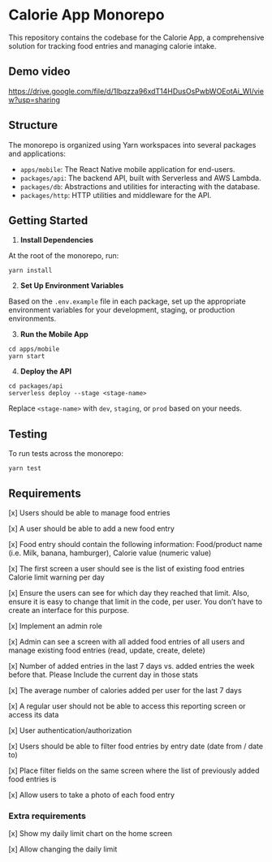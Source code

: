 # Calorie App Monorepo

This repository contains the codebase for the Calorie App, a comprehensive solution for tracking food entries and managing calorie intake.

## Demo video

https://drive.google.com/file/d/1lbqzza96xdT14HDusOsPwbWOEotAi_Wl/view?usp=sharing

## Structure

The monorepo is organized using Yarn workspaces into several packages and applications:

- `apps/mobile`: The React Native mobile application for end-users.
- `packages/api`: The backend API, built with Serverless and AWS Lambda.
- `packages/db`: Abstractions and utilities for interacting with the database.
- `packages/http`: HTTP utilities and middleware for the API.

## Getting Started

1. **Install Dependencies**

At the root of the monorepo, run:

```
yarn install
```

2. **Set Up Environment Variables**

Based on the `.env.example` file in each package, set up the appropriate environment variables for your development, staging, or production environments.

3. **Run the Mobile App**

```
cd apps/mobile
yarn start
```

4. **Deploy the API**

```
cd packages/api
serverless deploy --stage <stage-name>
```

Replace `<stage-name>` with `dev`, `staging`, or `prod` based on your needs.

## Testing

To run tests across the monorepo:

```
yarn test
```

## Requirements

[x] Users should be able to manage food entries

[x] A user should be able to add a new food entry

[x] Food entry should contain the following information: Food/product name (i.e. Milk, banana, hamburger), Calorie value (numeric value)

[x] The first screen a user should see is the list of existing food entries
Calorie limit warning per day

[x] Ensure the users can see for which day they reached that limit. Also, ensure it
is easy to change that limit in the code, per user. You don’t have to create an interface for this purpose.

[x] Implement an admin role

[x] Admin can see a screen with all added food entries of all users and manage existing food entries (read, update, create, delete)

[x] Number of added entries in the last 7 days vs. added entries the week before that. Please Include the current day in those stats

[x] The average number of calories added per user for the last 7 days

[x] A regular user should not be able to access this reporting screen or access its data

[x] User authentication/authorization

[x] Users should be able to filter food entries by entry date (date from / date to)

[x] Place filter fields on the same screen where the list of previously added food entries is

[x] Allow users to take a photo of each food entry

### Extra requirements

[x] Show my daily limit chart on the home screen

[x] Allow changing the daily limit
